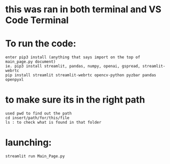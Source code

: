# this was ran in both terminal and VS Code Terminal

# To run the code: 
    enter pip3 install (anything that says import on the top of main_page.py document)
    ie. pip3 install streamlit, pandas, numpy, openai, gspread, streamlit-webrtc
    pip install streamlit streamlit-webrtc opencv-python pyzbar pandas openpyxl

# to make sure its in the right path
    used pwd to find out the path
    cd insert/path/for/this/file 
    ls : to check what is found in that folder 

# launching: 
    streamlit run Main_Page.py